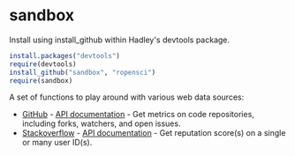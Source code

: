 # sandbox #

Install using install_github within Hadley's devtools package.

```R
install.packages("devtools")
require(devtools)
install_github("sandbox", "ropensci")
require(sandbox)
```

A set of functions to play around with various web data sources:

* [GitHub](http://github.com/) - [API documentation](http://developer.github.com/) - Get metrics on code repositories, including forks, watchers, and open issues. 
* [Stackoverflow](http://stackoverflow.com/) - [API documentation](https://api.stackexchange.com/docs) - Get reputation score(s) on a single or many user ID(s).